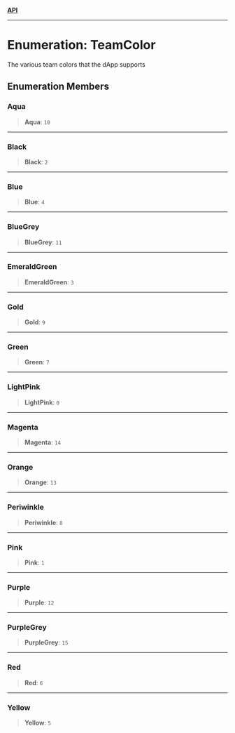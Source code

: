 [**API**](../README.md)

***

# Enumeration: TeamColor

The various team colors that the dApp supports

## Enumeration Members

### Aqua

> **Aqua**: `10`

***

### Black

> **Black**: `2`

***

### Blue

> **Blue**: `4`

***

### BlueGrey

> **BlueGrey**: `11`

***

### EmeraldGreen

> **EmeraldGreen**: `3`

***

### Gold

> **Gold**: `9`

***

### Green

> **Green**: `7`

***

### LightPink

> **LightPink**: `0`

***

### Magenta

> **Magenta**: `14`

***

### Orange

> **Orange**: `13`

***

### Periwinkle

> **Periwinkle**: `8`

***

### Pink

> **Pink**: `1`

***

### Purple

> **Purple**: `12`

***

### PurpleGrey

> **PurpleGrey**: `15`

***

### Red

> **Red**: `6`

***

### Yellow

> **Yellow**: `5`
